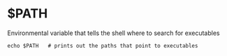 $PATH
=====

Environmental variable that tells the shell where to search for executables

	echo $PATH   # prints out the paths that point to executables

